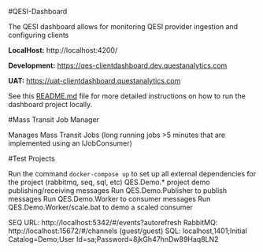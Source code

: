 #QESI-Dashboard

The QESI dashboard allows for monitoring QESI provider ingestion and configuring clients

**LocalHost:** http://localhost:4200/

**Development:** https://qes-clientdashboard.dev.questanalytics.com

**UAT:** https://uat-clientdashboard.questanalytics.com

See this [README.md](https://dev.azure.com/questanalytics/Payer%20Products/_git/QES-Shared?path=/QESI-Dashboard/README.md) file for more detailed instructions on how to run the dashboard project locally.
    
#Mass Transit Job Manager

Manages Mass Transit Jobs (long running jobs >5 minutes that are implemented using an IJobConsumer<T>)

#Test Projects

Run the command `docker-compose up` to set up all external dependencies for the project (rabbitmq, seq, sql, etc)
QES.Demo.* project demo publishing/receiving messages
Run QES.Demo.Publisher to publish messages
Run QES.Demo.Worker to consumer messages
Run QES.Demo.Worker/scale.bat to demo a scaled consumer

SEQ URL: http://localhost:5342/#/events?autorefresh
RabbitMQ: http://localhost:15672/#/channels (guest/guest)
SQL: localhost,1401;Initial Catalog=Demo;User Id=sa;Password=8jkGh47hnDw89Haq8LN2